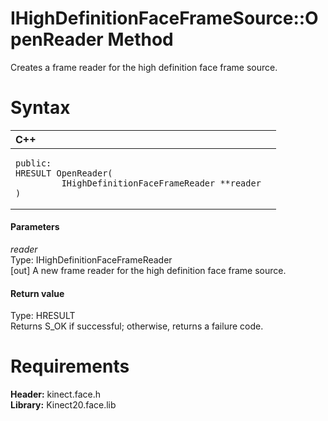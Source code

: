 IHighDefinitionFaceFrameSource::OpenReader Method  
=================================================  

Creates a frame reader for the high definition face frame source. <span id="syntaxSection"></span>

Syntax  
======  

<table>
<colgroup>
<col width="100%" />
</colgroup>
<thead>
<tr class="header">
<th align="left">C++</th>
</tr>
</thead>
<tbody>
<tr class="odd">
<td align="left"><pre><code>public:  
HRESULT OpenReader(  
         IHighDefinitionFaceFrameReader **reader  
)</code></pre></td>
</tr>
</tbody>
</table>

<span id="ID4EG"></span>
#### Parameters  

*reader*    
Type: IHighDefinitionFaceFrameReader  
[out] A new frame reader for the high definition face frame source.  

<span id="ID4EP"></span>
#### Return value  

Type: HRESULT  
Returns S\_OK if successful; otherwise, returns a failure code.  

<span id="requirements"></span>

Requirements  
============  

**Header:** kinect.face.h  
**Library:** Kinect20.face.lib  



<!--Please do not edit the data in the comment block below.-->
<!--
TOCTitle : OpenReader Method
RLTitle : IHighDefinitionFaceFrameSource::OpenReader Method
KeywordK : OpenReader method
KeywordK : IHighDefinitionFaceFrameSource::OpenReader method
KeywordF : IHighDefinitionFaceFrameSource::OpenReader
KeywordF : OpenReader
KeywordF : Microsoft.Kinect.face.IHighDefinitionFaceFrameSource.OpenReader(IHighDefinitionFaceFrameReader@)
KeywordA : M:Microsoft.Kinect.face.IHighDefinitionFaceFrameSource.OpenReader(IHighDefinitionFaceFrameReader@)
AssetID : M:Microsoft.Kinect.face.IHighDefinitionFaceFrameSource.OpenReader(IHighDefinitionFaceFrameReader@)
Locale : en-us
CommunityContent : 1
APIType : Managed
APILocation : 
APIName : Microsoft.Kinect.face.IHighDefinitionFaceFrameSource::OpenReader
TargetOS : Windows
TopicType : kbSyntax
DevLang : C++
DocSet : K4Wv2
ProjType : K4Wv2Proj
Technology : Kinect for Windows
Product : Kinect for Windows SDK v2
productversion : 20
-->

